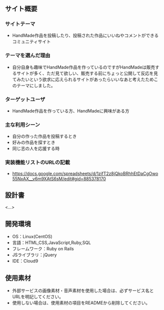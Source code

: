 # <Hand Mate>

## サイト概要
### サイトテーマ
- HandMade作品を投稿したり、投稿された作品にいいねやコメントができるコミュニティサイト

### テーマを選んだ理由
- 自分自身も趣味でHandMade作品を作っているのですがHandMadeは販売するサイトが多く、ただ見て欲しい、販売する前にちょっと公開して反応を見てみたいという欲求に応えられるサイトがあったらいいなあと考えたためこのテーマにしました。

### ターゲットユーザ
- HandMade作品を作っている方、HandMadeに興味がある方

### 主な利用シーン
- 自分の作った作品を投稿するとき
- 好みの作品を探すとき
- 同じ志の人を応援する時

### 実装機能リストのURLの記載
- https://docs.google.com/spreadsheets/d/1zifT2z8jQkoBRhhEtDaCgOwo55NxAX__v6m9XAtS6sM/edit#gid=885378170

## 設計書
<...>

## 開発環境
- OS：Linux(CentOS)
- 言語：HTML,CSS,JavaScript,Ruby,SQL
- フレームワーク：Ruby on Rails
- JSライブラリ：jQuery
- IDE：Cloud9

## 使用素材
- 外部サービスの画像素材・音声素材を使用した場合は、必ずサービス名とURLを明記してください。
- 使用しない場合は、使用素材の項目をREADMEから削除してください。
